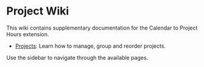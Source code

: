 # Project Wiki

This wiki contains supplementary documentation for the Calendar to Project Hours extension.

- [Projects](Projects.md): Learn how to manage, group and reorder projects.

Use the sidebar to navigate through the available pages.
